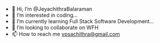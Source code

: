- 👋 Hi, I’m @JeyachithraBalaraman
- 👀 I’m interested in coding...
- 🌱 I’m currently learning Full Stack Software Development...
- 💞️ I’m looking to collaborate on WFH
- 📫 How to reach me vpsachithra@gmail.com

<!---
JeyachithraBalaraman/JeyachithraBalaraman is a ✨ special ✨ repository because its `README.md` (this file) appears on your GitHub profile.
You can click the Preview link to take a look at your changes.
--->
